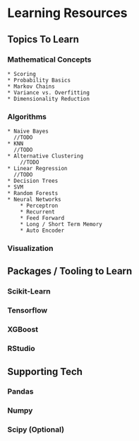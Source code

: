 # Learning Resources

## Topics To Learn
  ### Mathematical Concepts
    * Scoring
    * Probability Basics
    * Markov Chains
    * Variance vs. Overfitting
    * Dimensionality Reduction

  ### Algorithms
    * Naive Bayes
      //TODO
    * KNN
      //TODO
    * Alternative Clustering
        //TODO
    * Linear Regression
      //TODO
    * Decision Trees
    * SVM 
    * Random Forests
    * Neural Networks
        * Perceptron
        * Recurrent
        * Feed Forward
        * Long / Short Term Memory
        * Auto Encoder

  ### Visualization

## Packages / Tooling to Learn
  ### Scikit-Learn

  ### Tensorflow

  ### XGBoost

  ### RStudio

## Supporting Tech
  ### Pandas

  ### Numpy

  ### Scipy (Optional)
